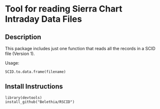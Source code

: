 Tool for reading Sierra Chart Intraday Data Files
=================================================


Description
-----------

This package includes just one function that reads all the records in a SCID file (Version 1).

Usage:

    SCID.to.data.frame(filename)


Install Instructions
--------------------

    library(devtools)
    install_github("Belethia/RSCID")
